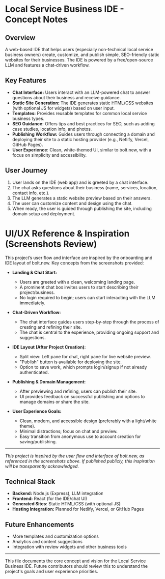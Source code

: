 # Local Service Business IDE - Concept Notes

## Overview
A web-based IDE that helps users (especially non-technical local service business owners) create, customize, and publish simple, SEO-friendly static websites for their businesses. The IDE is powered by a free/open-source LLM and features a chat-driven workflow.

## Key Features
- **Chat Interface:** Users interact with an LLM-powered chat to answer questions about their business and receive guidance.
- **Static Site Generation:** The IDE generates static HTML/CSS websites (with optional JS for widgets) based on user input.
- **Templates:** Provides reusable templates for common local service business types.
- **SEO Guidance:** Offers tips and best practices for SEO, such as adding case studies, location info, and photos.
- **Publishing Workflow:** Guides users through connecting a domain and deploying their site to a static hosting provider (e.g., Netlify, Vercel, GitHub Pages).
- **User Experience:** Clean, white-themed UI, similar to bolt.new, with a focus on simplicity and accessibility.

## User Journey
1. User lands on the IDE (web app) and is greeted by a chat interface.
2. The chat asks questions about their business (name, services, location, contact info, etc.).
3. The LLM generates a static website preview based on their answers.
4. The user can customize content and design using the chat.
5. When ready, the user is guided through publishing the site, including domain setup and deployment.

# UI/UX Reference & Inspiration (Screenshots Review)

This project’s user flow and interface are inspired by the onboarding and IDE layout of bolt.new. Key concepts from the screenshots provided:

- **Landing & Chat Start:**
  - Users are greeted with a clean, welcoming landing page.
  - A prominent chat box invites users to start describing their project/business.
  - No login required to begin; users can start interacting with the LLM immediately.

- **Chat-Driven Workflow:**
  - The chat interface guides users step-by-step through the process of creating and refining their site.
  - The chat is central to the experience, providing ongoing support and suggestions.

- **IDE Layout (After Project Creation):**
  - Split view: Left pane for chat, right pane for live website preview.
  - "Publish" button is available for deploying the site.
  - Option to save work, which prompts login/signup if not already authenticated.

- **Publishing & Domain Management:**
  - After previewing and refining, users can publish their site.
  - UI provides feedback on successful publishing and options to manage domains or share the site.

- **User Experience Goals:**
  - Clean, modern, and accessible design (preferably with a light/white theme).
  - Minimal distractions; focus on chat and preview.
  - Easy transition from anonymous use to account creation for saving/publishing.

---

*This project is inspired by the user flow and interface of bolt.new, as referenced in the screenshots above. If published publicly, this inspiration will be transparently acknowledged.*


## Technical Stack
- **Backend:** Node.js (Express), LLM integration
- **Frontend:** React (for the IDE/chat UI)
- **Generated Sites:** Static HTML/CSS (with optional JS)
- **Hosting Integration:** Planned for Netlify, Vercel, or GitHub Pages

## Future Enhancements
- More templates and customization options
- Analytics and content suggestions
- Integration with review widgets and other business tools

---
This file documents the core concept and vision for the Local Service Business IDE. Future contributors should review this to understand the project's goals and user experience priorities.
